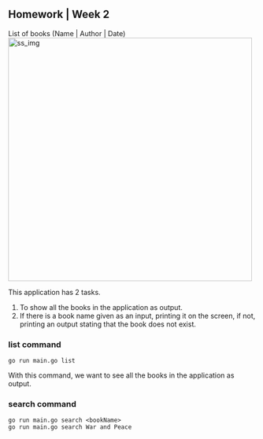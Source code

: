 ## Homework | Week 2


List of books (Name | Author | Date)
<img width="495" alt="ss_img" src="https://user-images.githubusercontent.com/93559950/158012552-109136a9-6f45-48bf-b46f-daa4f0c584a4.png">

This application has 2 tasks.

1. To show all the books in the application as output.
2. If there is a book name given as an input, printing it on the screen, if not, printing an output stating that the book does not exist.

### list command
```
go run main.go list
```
With this command, we want to see all the books in the application as output.

### search command 
```
go run main.go search <bookName>
go run main.go search War and Peace
```